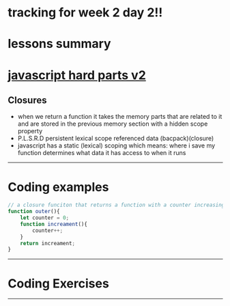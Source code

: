 # tracking for week 2 day 2!!

# lessons summary

# [javascript hard parts v2][js2]

## Closures
- when we return a function it takes the memory parts that are related to it and are stored in the previous memory section with a hidden scope property
- P.L.S.R.D persistent lexical scope referenced data (bacpack)(closure)
- javascript has a static (lexical) scoping which means: where i save my function determines what data it has access to when it runs


---

# Coding examples

```js
// a closure funciton that returns a function with a counter increasing by 1 and each time we run outer() we get a new counter start with value 0
function outer(){
    let counter = 0;
    function increament(){
        counter++;
    }
    return increament;
}
```

---

# Coding Exercises

---


[js2]: https://frontendmasters.com/courses/javascript-hard-parts-v2/
